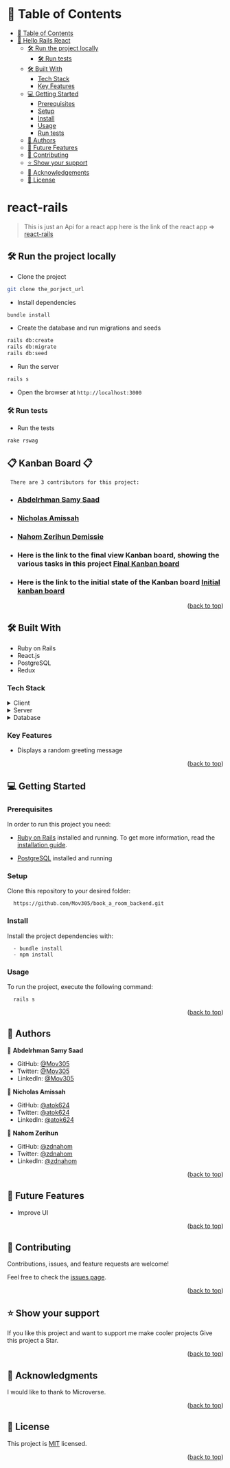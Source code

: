 <a name="readme-top"></a></a>

# 📗 Table of Contents

- [📗 Table of Contents](#-table-of-contents)
- [📖 Hello Rails React ](#-react-rails-)
  - [🛠 Run the project locally ](#-run-the-project-locally-)
    - [🛠 Run tests ](#-run-tests-)
  - [🛠 Built With ](#-built-with-)
    - [Tech Stack ](#tech-stack-)
    - [Key Features ](#key-features-)
  - [💻 Getting Started ](#-getting-started-)
    - [Prerequisites](#prerequisites)
    - [Setup](#setup)
    - [Install](#install)
    - [Usage ](#usage-)
    - [Run tests](#run-tests)
  - [👥 Authors ](#-authors-)
  - [🔭 Future Features ](#-future-features-)
  - [🤝 Contributing ](#-contributing-)
  - [⭐️ Show your support ](#️-show-your-support-)
  - [🙏 Acknowledgements](#acknowledgements)
  - [📝 License ](#-license-)

# react-rails <a name="react-rails"></a>

> This is just an Api for a react app here is the link of the react app => [react-rails](https://github.com/zdnahom/book-a-room-frontend)

## 🛠 Run the project locally <a name="run-the-project-locally"></a>

- Clone the project

```bash
git clone the_porject_url
```

- Install dependencies

```bash
bundle install
```

- Create the database and run migrations and seeds

```bash
rails db:create
rails db:migrate
rails db:seed
```

- Run the server

```bash
rails s
```

- Open the browser at `http://localhost:3000`

### 🛠 Run tests <a name="run-tests"></a>

- Run the tests

```bash
rake rswag
```
## 📋 Kanban Board 📋

``` There are 3 contributors for this project:```

-  ### [Abdelrhman Samy Saad](https://github.com/Mov305)
-  ### [Nicholas Amissah](https://github.com/atok624)
-  ### [Nahom Zerihun Demissie](https://github.com/zdnahom)

-  ### Here is the link to the final view Kanban board, showing the various tasks in this project [Final Kanban board](https://github.com/users/Mov305/projects/5)
- ### Here is the link to the initial state of the Kanban board [Initial kanban board](https://user-images.githubusercontent.com/84607674/253231467-464632a5-e305-43f5-93be-7c737e54b422.PNG)

<p align="right">(<a href="#readme-top">back to top</a>)</p>

## 🛠 Built With <a name="built-with"></a>

<ul>
    <li>Ruby on Rails</li>
    <li>React.js</li>
    <li>PostgreSQL</li>
    <li>Redux</li>
 </ul>

### Tech Stack <a name="tech-stack"></a>

<details>
  <summary>Client</summary>
  <ul>
    <li><a href="https://github.com/microverseinc/linters-config/tree/master/ror">Linters</a></li>
    <li><a href="https://react.dev/">React.js</a></li>
  </ul>
</details>
<details>
  <summary>Server</summary>
  <ul>
    <li><a href="https://rubyonrails.org/">ROR</a></li>
  </ul>
</details>

<details>
<summary>Database</summary>
  <ul>
    <li><a href="https://www.postgresql.org/">PostgreSQL</a></li>
  </ul>
</details>

### Key Features <a name="key-features"></a>

- Displays a random greeting message

<p align="right">(<a href="#readme-top">back to top</a>)</p>

## 💻 Getting Started <a name="getting-started"></a>

### Prerequisites

In order to run this project you need:

- [Ruby on Rails](https://rubyonrails.org/) installed and running. To get more information, read the [installation guide](https://guides.rubyonrails.org/).

- [PostgreSQL](https://www.postgresql.org/) installed and running

### Setup

Clone this repository to your desired folder:

```
  https://github.com/Mov305/book_a_room_backend.git
```

### Install

Install the project dependencies with:

```
  - bundle install
  - npm install
```

### Usage <a name="usage"></a>

To run the project, execute the following command:

```
  rails s
```

<p align="right">(<a href="#readme-top">back to top</a>)</p>

## 👥 Authors <a name="authors"></a>

👤 **Abdelrhman Samy Saad**

- GitHub: [@Mov305](https://github.com/Mov305)
- Twitter: [@Mov305](https://twitter.com/Mov_abd)
- LinkedIn: [@Mov305](https://www.linkedin.com/in/abdelrhman-samy-80b14b215/)

👤 **Nicholas Amissah**

- GitHub: [@atok624](https://github.com/atok624)
- Twitter: [@atok624](https://twitter.com/mysticalamissah)
- LinkedIn: [@atok624](https://linkedin.com/in/nicholas-amissah-153b09154)

👤 **Nahom Zerihun**

- GitHub: [@zdnahom](https://github.com/zdnahom)
- Twitter: [@zdnahom](https://twitter.com/Nahomzerihun11)
- LinkedIn: [@zdnahom](https://www.linkedin.com/in/nahomzerihun76/)

<p align="right">(<a href="#readme-top">back to top</a>)</p>

## 🔭 Future Features <a name="future-features"></a>

- Improve UI

<p align="right">(<a href="#readme-top">back to top</a>)</p>

## 🤝 Contributing <a name="contributing"></a>

Contributions, issues, and feature requests are welcome!

Feel free to check the [issues page](../../issues/).

<p align="right">(<a href="#readme-top">back to top</a>)</p>

## ⭐️ Show your support <a name="support"></a>

If you like this project and want to support me make cooler projects Give this project a Star.

<p align="right">(<a href="#readme-top">back to top</a>)</p>

<!-- ACKNOWLEDGEMENTS -->

## 🙏 Acknowledgments <a name="acknowledgements"></a>

I would like to thank to Microverse.

<p align="right">(<a href="#readme-top">back to top</a>)</p>

## 📝 License <a name="license"></a>

This project is [MIT](./LICENSE) licensed.

<p align="right">(<a href="#readme-top">back to top</a>)</p>
